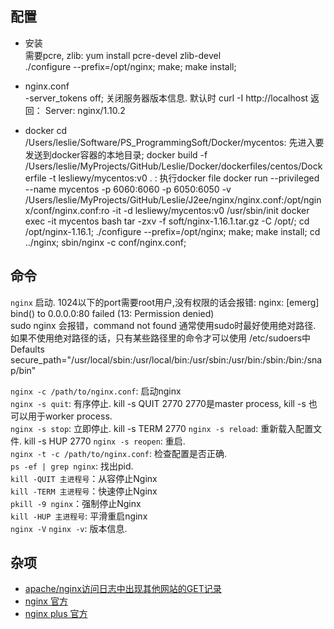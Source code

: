 ## 配置 ##
  * 安装  
  需要pcre, zlib: yum install pcre-devel zlib-devel  
  ./configure --prefix=/opt/nginx; make; make install;

  * nginx.conf  
 -server_tokens off;  关闭服务器版本信息.  默认时 curl -I http://localhost 返回： Server: nginx/1.10.2  

  * docker
  cd /Users/leslie/Software/PS_ProgrammingSoft/Docker/mycentos: 先进入要发送到docker容器的本地目录;
  docker build -f /Users/leslie/MyProjects/GitHub/Leslie/Docker/dockerfiles/centos/Dockerfile -t lesliewy/mycentos:v0 . : 执行docker file
  docker run --privileged --name mycentos -p 6060:6060 -p 6050:6050 -v /Users/leslie/MyProjects/GitHub/Leslie/J2ee/nginx/nginx.conf:/opt/nginx/conf/nginx.conf:ro -it -d lesliewy/mycentos:v0 /usr/sbin/init
  docker exec -it mycentos bash 
  tar -zxv -f soft/nginx-1.16.1.tar.gz -C /opt/;
  cd /opt/nginx-1.16.1;  ./configure --prefix=/opt/nginx; make; make install;
  cd ../nginx;  sbin/nginx -c conf/nginx.conf;
  
  
## 命令 ##
  `nginx`  启动.  1024以下的port需要root用户,没有权限的话会报错: nginx: [emerg] bind() to 0.0.0.0:80 failed (13: Permission denied)  
  sudo nginx 会报错，command not found 通常使用sudo时最好使用绝对路径. 如果不使用绝对路径的话，只有某些路径里的命令才可以使用
  /etc/sudoers中  Defaults secure_path="/usr/local/sbin:/usr/local/bin:/usr/sbin:/usr/bin:/sbin:/bin:/snap/bin"  
  
  `nginx -c /path/to/nginx.conf`: 启动nginx  
  `nginx -s quit`: 有序停止.    kill -s QUIT 2770  2770是master process,  kill -s 也可以用于worker process.  
  `nginx -s stop`: 立即停止.    kill -s TERM 2770
  `nginx -s reload`: 重新载入配置文件.  kill -s HUP 2770 
  `nginx -s reopen`: 重启.  
  `nginx -t -c /path/to/nginx.conf`: 检查配置是否正确.  
  `ps -ef | grep nginx`: 找出pid.  
  `kill -QUIT 主进程号`：从容停止Nginx  
  `kill -TERM 主进程号`：快速停止Nginx  
  `pkill -9 nginx`：强制停止Nginx  
  `kill -HUP 主进程号`: 平滑重启nginx   
  `nginx -V` `nginx -v`:  版本信息.

## 杂项 ##
  * [apache/nginx访问日志中出现其他网站的GET记录](http://eyehere.net/2015/foreign-sites-in-log-with-200-code/)  
  * [nginx 官方](https://nginx.org/)  
  * [nginx plus 官方](https://www.nginx.com/)  
